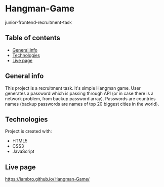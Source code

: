 # Hangman-Game
junior-frontend-recruitment-task

## Table of contents
* [General info](#general-info)
* [Technologies](#technologies)
* [Live page](#live-page)

## General info
This project is a recruitment task. It's simple Hangman game. User generates a password which is passing through API (or in case there is a network problem, from backup password array). Passwords are countries names (backup passwords are names of top 20 biggest cities in the world).

## Technologies
Project is created with:
* HTML5
* CSS3
* JavaScript

## Live page
https://iambro.github.io/Hangman-Game/
